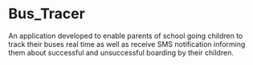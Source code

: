 # Bus_Tracer
An application developed to enable parents of school going children to track their buses real time as well as receive SMS notification informing them about successful and unsuccessful boarding by their children. 
